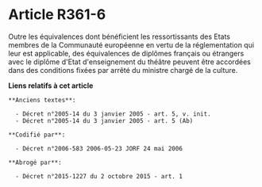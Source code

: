 # Article R361-6

Outre les équivalences dont bénéficient les ressortissants des Etats membres de la Communauté européenne en vertu de la
réglementation qui leur est applicable, des équivalences de diplômes français ou étrangers avec le diplôme d'Etat
d'enseignement du théâtre peuvent être accordées dans des conditions fixées par arrêté du ministre chargé de la culture.

**Liens relatifs à cet article**

	**Anciens textes**:

	  - Décret n°2005-14 du 3 janvier 2005 - art. 5, v. init.
	  - Décret n°2005-14 du 3 janvier 2005 - art. 5 (Ab)

	**Codifié par**:

	  - Décret n°2006-583 2006-05-23 JORF 24 mai 2006

	**Abrogé par**:

	  - Décret n°2015-1227 du 2 octobre 2015 - art. 1
